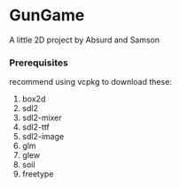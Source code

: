 # GunGame
A little 2D project by Absurd and Samson

### Prerequisites
recommend using vcpkg to download these:

1. box2d
2. sdl2
3. sdl2-mixer
4. sdl2-ttf
5. sdl2-image
6. glm
7. glew
8. soil
9. freetype

